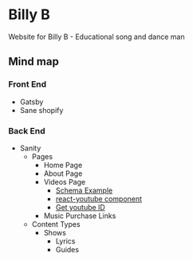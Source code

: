 # Billy B

Website for Billy B - Educational song and dance man

## Mind map

### Front End


- Gatsby
- Sane shopify


### Back End

- Sanity
  - Pages
    - Home Page
    - About Page
    - Videos Page
      - [Schema Example](https://www.sanity.io/guides/portable-text-how-to-add-a-custom-youtube-embed-block)
      - [react-youtube component](https://www.npmjs.com/package/react-youtube)
      - [Get youtube ID](https://www.npmjs.com/package/get-youtube-id)
    - Music Purchase Links
  - Content Types
    - Shows
      - Lyrics
      - Guides
